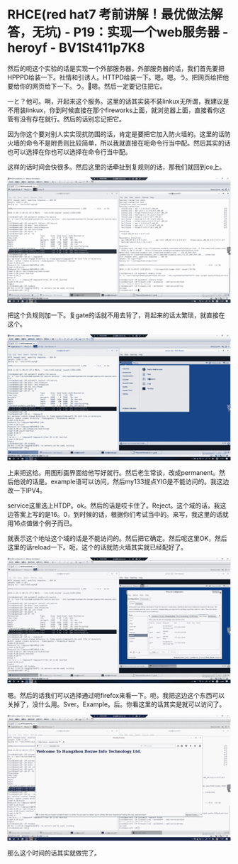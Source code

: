 # RHCE(red hat7 考前讲解！最优做法解答，无坑) - P19：实现一个web服务器 - heroyf - BV1St411p7K8

然后的呃这个实验的话是实现一个外部服务器。外部服务器的话，我们首先要把HPPPD给装一下。社情和引诱人。HTTPD给装一下。嗯。嗯。う。把网页给把他要给你的网页给下一下。う。🤧嗯。然后一定要记住把它。

一と？他可。啊，开起来这个服务。这里的话其实装不装linkux无所谓，我建议是不用装linkux，你到时候直接在那个fireworks上面，就浏览器上面，直接看你这管有没有存在就行。然后的话别忘记把它。

因为你这个要对别人实实现抗防围的话，肯定是要把它加入防火墙的。这里的话防火墙的命令不是附贵则比较简单，所以我就直接在呃命令行当中配。然后其实的话也可以选择在你也可以选择在命令行当中配。

这样的话时间会快很多。然后这里的话牵扯到复规则的话，那我们就回到ce上。

![](img/89966d48aa0caaa201c6c280827951c5_1.png)

把这个负规则加一下。复gate的话就不用去背了，背起来的话太繁琐，就直接在这个。

![](img/89966d48aa0caaa201c6c280827951c5_3.png)

上来把这给。用图形画界面给他写好就行。然后老生常谈，改成permanent。然后他说的话是。example语可以访问，然后my133提点YIG是不能访问的。我这边改一下IPV4。

service这里选上HTDP。ok。然后的话是哎卡住了。Reject。这个域的话，我这边答案上写的是16。0，到时候的话，根据你们考试当中的。来写，我这里的话就用16点值做个例子而已。

就表示这个地址这个域的话是不能访问的。然后把它确定。然后呢这里OK，然后这里的话reload一下。呃，这个的话就防火墙其实就已经配好了。



![](img/89966d48aa0caaa201c6c280827951c5_5.png)

嗯。然后的话我们可以选择通过呃firefox来看一下。呃，我把这边这个东西可以关掉了，没什么用。Sver。Example。后。你看这里的话其实是就可以访问了。



![](img/89966d48aa0caaa201c6c280827951c5_7.png)

那么这个时间的话其实就做完了。